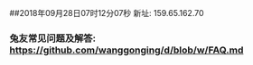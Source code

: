 ##2018年09月28日07时12分07秒 新址: 159.65.162.70
### 兔友常见问题及解答: https://github.com/wanggonging/d/blob/w/FAQ.md
